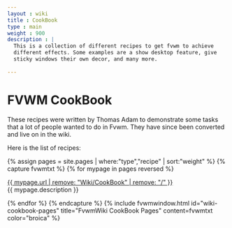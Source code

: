 ```yaml
---
layout : wiki
title : CookBook
type : main
weight : 900
description : |
  This is a collection of different recipes to get fvwm to achieve
  different effects. Some examples are a show desktop feature, give
  sticky windows their own decor, and many more.
  
---
```

# FVWM CookBook

These recipes were written by Thomas Adam to demonstrate some tasks
that a lot of people wanted to do in Fvwm. They have since been
converted and live on in the wiki.

Here is the list of recipes:

{% assign pages = site.pages | where:"type","recipe" | sort:"weight" %}
{% capture fvwmtxt %}
{% for mypage in pages reversed %}
  <p class="title-indent">
  <a href="{{ mypage.url | prepend: site.baseurl }}">
  {{ mypage.url | remove: "Wiki/CookBook" | remove: "/" }}</a><br>
  {{ mypage.description }}
  </p>
{% endfor %}
{% endcapture %}
{% include fvwmwindow.html id="wiki-cookbook-pages"
title="FvwmWiki CookBook Pages" content=fvwmtxt
color="broica" %}

